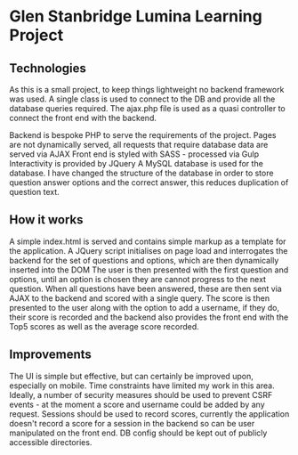 # Glen Stanbridge Lumina Learning Project

## Technologies

As this is a small project, to keep things lightweight no backend framework was used. A single class is used to connect to the DB and provide all the database queries required. The ajax.php file is used as a quasi controller to connect the front end with the backend.

Backend is bespoke PHP to serve the requirements of the project.
Pages are not dynamically served, all requests that require database data are served via AJAX
Front end is styled with SASS - processed via Gulp
Interactivity is provided by JQuery
A MySQL database is used for the database. I have changed the structure of the database in order to store question answer options and the correct answer, this reduces duplication of question text.

## How it works

A simple index.html is served and contains simple markup as a template for the application.
A JQuery script initialises on page load and interrogates the backend for the set of questions and options, which are then dynamically inserted into the DOM
The user is then presented with the first question and options, until an option is chosen they are cannot progress to the next question.
When all questions have been answered, these are then sent via AJAX to the backend and scored with a single query.
The score is then presented to the user along with the option to add a username, if they do, their score is recorded and the backend also provides the front end with the Top5 scores as well as the average score recorded.

## Improvements

The UI is simple but effective, but can certainly be improved upon, especially on mobile. Time constraints have limited my work in this area.
Ideally, a number of security measures should be used to prevent CSRF events - at the moment a score and username could be added by any request.
Sessions should be used to record scores, currently the application doesn't record a score for a session in the backend so can be user manipulated on the front end.
DB config should be kept out of publicly accessible directories.






